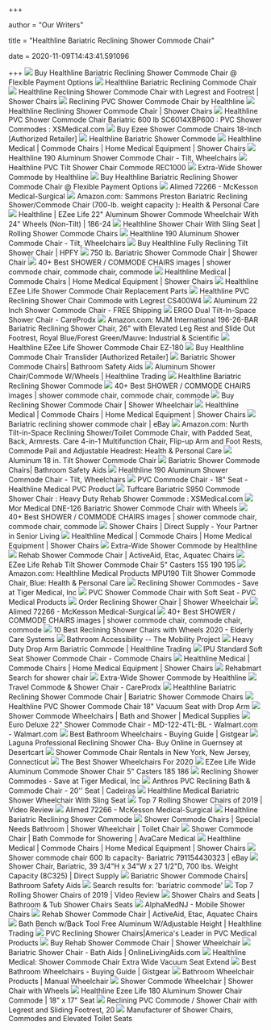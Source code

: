 +++
        
author = "Our Writers"
        
title = "Healthline Bariatric Reclining Shower Commode Chair"
        
date = 2020-11-09T14:43:41.591096
        
+++
[ ![](https://cdns.webareacontrol.com/prodimages/1000-X-1000/2/r/22820191755Healthline-Bariatric-Reclining-Shower-Commode-Chair-L.png)](https://cdns.webareacontrol.com/prodimages/1000-X-1000/2/r/22820191755Healthline-Bariatric-Reclining-Shower-Commode-Chair-L.png) Buy Healthline Bariatric Reclining Shower Commode Chair @ Flexible Payment  Options
[ ![](https://www.alimed.com/_resources/cache/images/product/712370_1000x1000-pad.jpg)](https://www.alimed.com/_resources/cache/images/product/712370_1000x1000-pad.jpg) Healthline Bariatric Reclining Commode Chair
[ ![](https://cdns.webareacontrol.com/prodimages/1000-X-1000/6/t/6420173038Healthline-Reclining-Commode-With-Legrest-And-Footrest-L.png)](https://cdns.webareacontrol.com/prodimages/1000-X-1000/6/t/6420173038Healthline-Reclining-Commode-With-Legrest-And-Footrest-L.png) Healthline Reclining Shower Commode Chair with Legrest and Footrest | Shower  Chairs
[ ![](https://www.alimed.com/_resources/cache/images/product/77267_1000x1000-pad.jpg)](https://www.alimed.com/_resources/cache/images/product/77267_1000x1000-pad.jpg) Reclining PVC Shower Commode Chair by Healthline
[ ![](https://cdns.webareacontrol.com/prodimages/1000-X-1000/6/r/6420173136Healthline-Reclining-Shower-Commode-Chair-L.png)](https://cdns.webareacontrol.com/prodimages/1000-X-1000/6/r/6420173136Healthline-Reclining-Shower-Commode-Chair-L.png) Healthline Reclining Shower Commode Chair | Shower Chairs
[ ![](https://cdn3.volusion.com/vetqy.fercv/v/vspfiles/photos/SC6014XBP600-2.gif)](https://cdn3.volusion.com/vetqy.fercv/v/vspfiles/photos/SC6014XBP600-2.gif) Healthline PVC Shower Commode Chair Bariatric 600 lb SC6014XBP600 : PVC Shower  Commodes : XSMedical.com
[ ![](https://cdns.webareacontrol.com/prodimages/1000-X-1000/1/t/15420175540Non-Tilt-Aluminum-Shower-Commode-Chair-With-18-Inch-Seat-L.png)](https://cdns.webareacontrol.com/prodimages/1000-X-1000/1/t/15420175540Non-Tilt-Aluminum-Shower-Commode-Chair-With-18-Inch-Seat-L.png) Buy Ezee Shower Commode Chairs 18-Inch [Authorized Retailer]
[ ![](https://www.alimed.com/_resources/cache/images/product/72259_1000x1000-pad.jpg)](https://www.alimed.com/_resources/cache/images/product/72259_1000x1000-pad.jpg) Healthline Bariatric Shower Commode
[ ![](https://cdn2.bigcommerce.com/n-d57o0b/3yxam/products/3813/images/4502/CS400W5-VAC-500__67510.1598757530.190.250.gif?c=2)](https://cdn2.bigcommerce.com/n-d57o0b/3yxam/products/3813/images/4502/CS400W5-VAC-500__67510.1598757530.190.250.gif?c=2) Healthline Medical | Commode Chairs | Home Medical Equipment | Shower Chairs
[ ![](https://www.allegromedical.com/images/productImages/1B/71/healthline-190-aluminum-shower-commode-chair-tilt-568373-ADDITIONAL_MEDIUM_IMAGE_2.jpg)](https://www.allegromedical.com/images/productImages/1B/71/healthline-190-aluminum-shower-commode-chair-tilt-568373-ADDITIONAL_MEDIUM_IMAGE_2.jpg) Healthline 190 Aluminum Shower Commode Chair - Tilt, Wheelchairs
[ ![](https://cdn3.volusion.com/vetqy.fercv/v/vspfiles/photos/REC1000-2.gif)](https://cdn3.volusion.com/vetqy.fercv/v/vspfiles/photos/REC1000-2.gif) Healthline PVC Tilt Shower Chair Commode REC1000
[ ![](https://www.alimed.com/_resources/cache/images/product/77810_1000x1000-pad.jpg)](https://www.alimed.com/_resources/cache/images/product/77810_1000x1000-pad.jpg) Extra-Wide Shower Commode by Healthline
[ ![](https://cdns.webareacontrol.com/prodimages/300-X-290/6/s/642017113Healthline-Deluxe-Drop-Arm-Vacuum-Seat-Shower-Commode-Chair-With-Footrest-And-Wheels-T.png)](https://cdns.webareacontrol.com/prodimages/300-X-290/6/s/642017113Healthline-Deluxe-Drop-Arm-Vacuum-Seat-Shower-Commode-Chair-With-Footrest-And-Wheels-T.png) Buy Healthline Bariatric Reclining Shower Commode Chair @ Flexible Payment  Options
[ ![](https://imgcdn.mckesson.com/CumulusWeb/Images/High_Res/880277.jpg)](https://imgcdn.mckesson.com/CumulusWeb/Images/High_Res/880277.jpg) Alimed 72266 - McKesson Medical-Surgical
[ ![](https://images-na.ssl-images-amazon.com/images/I/41Yy7yE451L._AC_.jpg)](https://images-na.ssl-images-amazon.com/images/I/41Yy7yE451L._AC_.jpg) Amazon.com: Sammons Preston Bariatric Reclining Shower/Commode Chair  (700-lb. weight capacity ): Health & Personal Care
[ ![](https://cdn2.bigcommerce.com/n-d57o0b/3yxam/products/3730/images/4377/185_24_22__60265.1480645746.1280.1280.jpg?c=2)](https://cdn2.bigcommerce.com/n-d57o0b/3yxam/products/3730/images/4377/185_24_22__60265.1480645746.1280.1280.jpg?c=2) Healthline | EZee Life 22" Aluminum Shower Commode Wheelchair With 24"  Wheels (Non-Tilt) | 186-24
[ ![](https://cdns.webareacontrol.com/prodimages/1000-X-1000/6/t/6420174844Healthline-Shower-Commode-Chair-With-Sling-Seat-L.png)](https://cdns.webareacontrol.com/prodimages/1000-X-1000/6/t/6420174844Healthline-Shower-Commode-Chair-With-Sling-Seat-L.png) Healthline Shower Chair With Sling Seat | Rolling Shower Commode Chairs
[ ![](https://www.allegromedical.com/images/productImages/43/CA/healthline-190-aluminum-shower-commode-chair-tilt-568373-MEDIUM_0.jpg)](https://www.allegromedical.com/images/productImages/43/CA/healthline-190-aluminum-shower-commode-chair-tilt-568373-MEDIUM_0.jpg) Healthline 190 Aluminum Shower Commode Chair - Tilt, Wheelchairs
[ ![](https://cdns.webareacontrol.com/prodimages/1000-X-1000/6/r/6420172643Healthline-Fully-Reclining-Tilt-Shower-Chair-L.png)](https://cdns.webareacontrol.com/prodimages/1000-X-1000/6/r/6420172643Healthline-Fully-Reclining-Tilt-Shower-Chair-L.png) Buy Healthline Fully Reclining Tilt Shower Chair | HPFY
[ ![](https://cdn11.bigcommerce.com/s-2294a/images/stencil/1280x1280/products/2908/7182/CommodeChair-W-Arms-Bariatric__76253.1524680486.jpg?c=2)](https://cdn11.bigcommerce.com/s-2294a/images/stencil/1280x1280/products/2908/7182/CommodeChair-W-Arms-Bariatric__76253.1524680486.jpg?c=2) 750 lb. Bariatric Shower Commode Chair | Shower Chair
[ ![](https://i.pinimg.com/236x/a4/7c/93/a47c93707d56c47a54e4cb24a91180ed.jpg)](https://i.pinimg.com/236x/a4/7c/93/a47c93707d56c47a54e4cb24a91180ed.jpg) 40+ Best SHOWER / COMMODE CHAIRS images | shower commode chair, commode  chair, commode
[ ![](https://cdn2.bigcommerce.com/n-d57o0b/3yxam/products/3782/images/4491/SC6013D__18241.1599190982.190.250.gif?c=2)](https://cdn2.bigcommerce.com/n-d57o0b/3yxam/products/3782/images/4491/SC6013D__18241.1599190982.190.250.gif?c=2) Healthline Medical | Commode Chairs | Home Medical Equipment | Shower Chairs
[ ![](https://cdn3.volusion.com/j575u.gtsw7/v/vspfiles/photos/ez-parts-2.jpg?v-cache=1544709940)](https://cdn3.volusion.com/j575u.gtsw7/v/vspfiles/photos/ez-parts-2.jpg?v-cache=1544709940) Healthline EZee Life Shower Commode Chair Replacement Parts
[ ![](https://cdn3.volusion.com/vetqy.fercv/v/vspfiles/photos/CS400W4-2.gif)](https://cdn3.volusion.com/vetqy.fercv/v/vspfiles/photos/CS400W4-2.gif) Healthline PVC Reclining Shower Chair Commode with Legrest CS400W4
[ ![](https://www.rehabmart.com/include-mt/img-resize.asp?newwidth=600&path=/imagesfromrd/186.jpg)](https://www.rehabmart.com/include-mt/img-resize.asp?newwidth=600&path=/imagesfromrd/186.jpg) Aluminum 22 Inch Shower Commode Chair - FREE Shipping
[ ![](https://cdn11.bigcommerce.com/s-2294a/images/stencil/1280x1280/products/3000/7548/Dual__39070.1562873215.JPG?c=2)](https://cdn11.bigcommerce.com/s-2294a/images/stencil/1280x1280/products/3000/7548/Dual__39070.1562873215.JPG?c=2) ERGO Dual Tilt-In-Space Shower Chair - CareProdx
[ ![](https://images-na.ssl-images-amazon.com/images/I/717I7ofBppL._SL1500_.jpg)](https://images-na.ssl-images-amazon.com/images/I/717I7ofBppL._SL1500_.jpg) Amazon.com: MJM International 196-26-BAR Bariatric Reclining Shower Chair,  26" with Elevated Leg Rest and Slide Out Footrest, Royal Blue/Forest  Green/Mauve: Industrial & Scientific
[ ![](https://cdn3.volusion.com/j575u.gtsw7/v/vspfiles/photos/ez-180-2.jpg?v-cache=1544709219)](https://cdn3.volusion.com/j575u.gtsw7/v/vspfiles/photos/ez-180-2.jpg?v-cache=1544709219) Healthline EZee Life Shower Commode Chair EZ-180
[ ![](https://cdns.webareacontrol.com/prodimages/1000-X-1000/1/r/15420172059Shower-Commode-Chair-Transfer-Slider-L.png)](https://cdns.webareacontrol.com/prodimages/1000-X-1000/1/r/15420172059Shower-Commode-Chair-Transfer-Slider-L.png) Buy Healthline Commode Chair Translider [Authorized Retailer]
[ ![](https://cdns.webareacontrol.com/prodimages/300-X-290/1/L/12420161911MJM-International-Bariatric-Reclining-Shower-Chair-with-Full-Support-Commode-Seat-26-Inch-Internal-Width-L-T.png)](https://cdns.webareacontrol.com/prodimages/300-X-290/1/L/12420161911MJM-International-Bariatric-Reclining-Shower-Chair-with-Full-Support-Commode-Seat-26-Inch-Internal-Width-L-T.png) Bariatric Shower Commode Chairs| Bathroom Safety Aids
[ ![](https://certhealth.com/wp-content/uploads/2018/02/1.1jpg-18.jpg)](https://certhealth.com/wp-content/uploads/2018/02/1.1jpg-18.jpg) Aluminum Shower Chair/Commode W/Wheels | Healthline Trading
[ ![](https://thumbs.nosto.com/quick/pc2tttxk/7/72255/758f785641ecbadf53705a3eac0495fafe33bfc2a9e57c8f1bff1503fee73797a/A)](https://thumbs.nosto.com/quick/pc2tttxk/7/72255/758f785641ecbadf53705a3eac0495fafe33bfc2a9e57c8f1bff1503fee73797a/A) Healthline Bariatric Reclining Shower Commode
[ ![](https://i.pinimg.com/236x/f2/ab/35/f2ab35412a51b741965825f53b653ece.jpg)](https://i.pinimg.com/236x/f2/ab/35/f2ab35412a51b741965825f53b653ece.jpg) 40+ Best SHOWER / COMMODE CHAIRS images | shower commode chair, commode  chair, commode
[ ![](https://cdn11.bigcommerce.com/s-2294a/images/stencil/1280x1280/products/842/2051/scc280_rc_n__88243.1325628826.jpg?c=2)](https://cdn11.bigcommerce.com/s-2294a/images/stencil/1280x1280/products/842/2051/scc280_rc_n__88243.1325628826.jpg?c=2) Buy Reclining Shower Commode Chair | Shower Wheelchair
[ ![](https://cdn2.bigcommerce.com/n-d57o0b/3yxam/products/3799/images/4523/SC6043OFP__84281.1487309490.190.250.gif?c=2)](https://cdn2.bigcommerce.com/n-d57o0b/3yxam/products/3799/images/4523/SC6043OFP__84281.1487309490.190.250.gif?c=2) Healthline Medical | Commode Chairs | Home Medical Equipment | Shower Chairs
[ ![](https://i.ebayimg.com/images/g/hf4AAOSw1cNaAEjD/s-l400.jpg)](https://i.ebayimg.com/images/g/hf4AAOSw1cNaAEjD/s-l400.jpg) Bariatric reclining shower commode chair | eBay
[ ![](https://images-na.ssl-images-amazon.com/images/I/51YczSRlW0L._AC_SX425_.jpg)](https://images-na.ssl-images-amazon.com/images/I/51YczSRlW0L._AC_SX425_.jpg) Amazon.com: Nurth Tilt-in-Space Reclining Shower/Toilet Commode Chair, with  Padded Seat, Back, Armrests. Care 4-in-1 Multifunction Chair, Flip-up Arm  and Foot Rests, Commode Pail and Adjustable Headrest: Health & Personal Care
[ ![](https://image.rehabmart.com/include-mt/img-resize.asp?path=/productimages/190-24.jpg&maxheight=500&width=640&quality=80)](https://image.rehabmart.com/include-mt/img-resize.asp?path=/productimages/190-24.jpg&maxheight=500&width=640&quality=80) Aluminum 18 in. Tilt Shower Commode Chair
[ ![](https://cdns.webareacontrol.com/prodimages/300-X-290/1/r/11720182812Etac-Swift-Commode-Chair-T.png)](https://cdns.webareacontrol.com/prodimages/300-X-290/1/r/11720182812Etac-Swift-Commode-Chair-T.png) Bariatric Shower Commode Chairs| Bathroom Safety Aids
[ ![](https://www.allegromedical.com/images/productImages/pictures/healthline/healthline1.JPG)](https://www.allegromedical.com/images/productImages/pictures/healthline/healthline1.JPG) Healthline 190 Aluminum Shower Commode Chair - Tilt, Wheelchairs
[ ![](https://cdn3.volusion.com/j575u.gtsw7/v/vspfiles/photos/SC6013D-2.jpg?v-cache=1381569071)](https://cdn3.volusion.com/j575u.gtsw7/v/vspfiles/photos/SC6013D-2.jpg?v-cache=1381569071) PVC Commode Chair - 18" Seat - Healthline Medical PVC Product
[ ![](https://cdn3.volusion.com/vetqy.fercv/v/vspfiles/photos/S950-2.jpg)](https://cdn3.volusion.com/vetqy.fercv/v/vspfiles/photos/S950-2.jpg) Tuffcare Bariatric S950 Commode Shower Chair : Heavy Duty Rehab Shower  Commode : XSMedical.com
[ ![](https://cdn11.bigcommerce.com/s-xav554o/images/stencil/500x565/products/1497/12386/DNE-126-4L__25772.1582322061.jpg?c=2)](https://cdn11.bigcommerce.com/s-xav554o/images/stencil/500x565/products/1497/12386/DNE-126-4L__25772.1582322061.jpg?c=2) Mor Medical DNE-126 Bariatric Shower Commode Chair with Wheels
[ ![](https://i.pinimg.com/236x/8b/6d/ca/8b6dca7bf46fbd253f93bb83d8b815b7.jpg)](https://i.pinimg.com/236x/8b/6d/ca/8b6dca7bf46fbd253f93bb83d8b815b7.jpg) 40+ Best SHOWER / COMMODE CHAIRS images | shower commode chair, commode  chair, commode
[ ![](https://content.directsupplycdn.com/B0D1ED5C1ACF351E6C11B8497A16D747C6DF265ED5346477C498320DA1288116?h=200&w=200)](https://content.directsupplycdn.com/B0D1ED5C1ACF351E6C11B8497A16D747C6DF265ED5346477C498320DA1288116?h=200&w=200) Shower Chairs | Direct Supply - Your Partner in Senior Living
[ ![](https://cdn2.bigcommerce.com/n-d57o0b/3yxam/products/1931/images/776/showertaxi_big__50755.1403130168.190.250.png?c=2)](https://cdn2.bigcommerce.com/n-d57o0b/3yxam/products/1931/images/776/showertaxi_big__50755.1403130168.190.250.png?c=2) Healthline Medical | Commode Chairs | Home Medical Equipment | Shower Chairs
[ ![](https://thumbs.nosto.com/quick/pc2tttxk/7/72135/b5a602c73fac803b1ab17fabb8b6fd6fdb7166048b01c0fb5564b8448933f661a/A)](https://thumbs.nosto.com/quick/pc2tttxk/7/72135/b5a602c73fac803b1ab17fabb8b6fd6fdb7166048b01c0fb5564b8448933f661a/A) Extra-Wide Shower Commode by Healthline
[ ![](https://www.medicaleshop.com/img/product/RDZ36022M_image-0.jpg?fcts=20201014015033)](https://www.medicaleshop.com/img/product/RDZ36022M_image-0.jpg?fcts=20201014015033) Rehab Shower Commode Chair | ActiveAid, Etac, Aquatec Chairs
[ ![](https://cdn11.bigcommerce.com/s-xav554o/images/stencil/800x800/products/1518/11100/190-tilted__13527.1564465148.jpg?c=2)](https://cdn11.bigcommerce.com/s-xav554o/images/stencil/800x800/products/1518/11100/190-tilted__13527.1564465148.jpg?c=2) EZee Life Rehab Tilt Shower Commode Chair 5" Casters 155 190 195
[ ![](https://m.media-amazon.com/images/I/71ZcEpALnXL._AC_SS350_.jpg)](https://m.media-amazon.com/images/I/71ZcEpALnXL._AC_SS350_.jpg) Amazon.com: Healthline Medical Products MPU190 Tilt Shower Commode Chair,  Blue: Health & Personal Care
[ ![](https://image.tigermedical.com/Products/ListImages/MJM195-.jpg)](https://image.tigermedical.com/Products/ListImages/MJM195-.jpg) Reclining Shower Commodes - Save at Tiger Medical, Inc
[ ![](https://cdn3.volusion.com/j575u.gtsw7/v/vspfiles/photos/ST603OFT5SF-2.jpg?v-cache=1381569071)](https://cdn3.volusion.com/j575u.gtsw7/v/vspfiles/photos/ST603OFT5SF-2.jpg?v-cache=1381569071) PVC Shower Commode Chair with Soft Seat - PVC Medical Products
[ ![](https://cdn11.bigcommerce.com/s-2294a/images/stencil/1280x1280/products/166/372/193-SSDE-SQ-PAIL__90843.1291757304.jpg?c=2?imbypass=on)](https://cdn11.bigcommerce.com/s-2294a/images/stencil/1280x1280/products/166/372/193-SSDE-SQ-PAIL__90843.1291757304.jpg?c=2?imbypass=on) Order Reclining Shower Chair | Shower Wheelchair
[ ![](https://imgcdn.mckesson.com/CumulusWeb/Images/Item_Detail/930915.jpg)](https://imgcdn.mckesson.com/CumulusWeb/Images/Item_Detail/930915.jpg) Alimed 72266 - McKesson Medical-Surgical
[ ![](https://i.pinimg.com/236x/d3/ed/3c/d3ed3c7d487572ee607789e7275c2c61.jpg)](https://i.pinimg.com/236x/d3/ed/3c/d3ed3c7d487572ee607789e7275c2c61.jpg) 40+ Best SHOWER / COMMODE CHAIRS images | shower commode chair, commode  chair, commode
[ ![](https://elderlycaresystems.com/wp-content/uploads/2018/10/Reclining-Shower-Chairs-with-Wheels.jpg)](https://elderlycaresystems.com/wp-content/uploads/2018/10/Reclining-Shower-Chairs-with-Wheels.jpg) 10 Best Reclining Shower Chairs with Wheels 2020 - Elderly Care Systems
[ ![](https://themobilityproject.com/Directory/List/-/media/HME/Products200/Broda/ReviveShowerCommode.jpg)](https://themobilityproject.com/Directory/List/-/media/HME/Products200/Broda/ReviveShowerCommode.jpg) Bathroom Accessibility -- The Mobility Project
[ ![](https://certhealth.com/wp-content/uploads/2018/02/71YbU-7vPLL._SX522_-500x570.jpg)](https://certhealth.com/wp-content/uploads/2018/02/71YbU-7vPLL._SX522_-500x570.jpg) Heavy Duty Drop Arm Bariatric Commode | Healthline Trading
[ ![](https://cdn.acuhealthcare.com/api/i/332823/520/IPU-VL-OF20-P.jpg)](https://cdn.acuhealthcare.com/api/i/332823/520/IPU-VL-OF20-P.jpg) IPU Standard Soft Seat Shower Commode Chair - Commode Chairs
[ ![](https://cdn2.bigcommerce.com/n-d57o0b/3yxam/products/3793/images/4517/SC6014X__88262.1487307258.190.250.gif?c=2)](https://cdn2.bigcommerce.com/n-d57o0b/3yxam/products/3793/images/4517/SC6014X__88262.1487307258.190.250.gif?c=2) Healthline Medical | Commode Chairs | Home Medical Equipment | Shower Chairs
[ ![](https://img.rehabmart.com/include-mt/img-resize.asp?path=%2Fimagesfromrd%2Ftotalcarechair2020%2D11%5F1400x1400%2Ejpg&maxwidth=220&maxheight=200)](https://img.rehabmart.com/include-mt/img-resize.asp?path=%2Fimagesfromrd%2Ftotalcarechair2020%2D11%5F1400x1400%2Ejpg&maxwidth=220&maxheight=200) Rehabmart Search for shower chair
[ ![](https://www.alimed.com/_resources/cache/images/product/77266B_1000x1000-pad.jpg)](https://www.alimed.com/_resources/cache/images/product/77266B_1000x1000-pad.jpg) Extra-Wide Shower Commode by Healthline
[ ![](https://cdn11.bigcommerce.com/s-2294a/images/stencil/1280x1280/products/3032/7664/Bath_Mobile_Shower_Commode_Chair__48258.1573679006.JPG?c=2)](https://cdn11.bigcommerce.com/s-2294a/images/stencil/1280x1280/products/3032/7664/Bath_Mobile_Shower_Commode_Chair__48258.1573679006.JPG?c=2) Travel Commode & Shower Chair - CareProdx
[ ![](https://cdns.webareacontrol.com/prodimages/100-X-100/5/L/5520165219Columbia-Omni-Reclining-Bath-Shower-And-Commode-Transfer-System-L-ST.png)](https://cdns.webareacontrol.com/prodimages/100-X-100/5/L/5520165219Columbia-Omni-Reclining-Bath-Shower-And-Commode-Transfer-System-L-ST.png) Healthline Bariatric Reclining Shower Commode Chair | Bariatric Shower  Commode Chairs
[ ![](https://cdn3.volusion.com/vetqy.fercv/v/vspfiles/photos/SC6013DVAC-DA-2.gif)](https://cdn3.volusion.com/vetqy.fercv/v/vspfiles/photos/SC6013DVAC-DA-2.gif) Healthline PVC Shower Commode Chair 18" Vacuum Seat with Drop Arm
[ ![](https://cdn3.volusion.com/nyp6e.5nqw5/v/vspfiles/photos/285-1.jpg?v-cache=1493802946)](https://cdn3.volusion.com/nyp6e.5nqw5/v/vspfiles/photos/285-1.jpg?v-cache=1493802946) Shower Commode Wheelchairs | Bath and Shower | Medical Supplies
[ ![](https://i5.walmartimages.com/asr/4733b634-95a0-4f18-bfa2-44d48f6ae088_1.5e8ececffead87ba71f598cd94ef1627.jpeg?odnWidth=612&odnHeight=612&odnBg=ffffff)](https://i5.walmartimages.com/asr/4733b634-95a0-4f18-bfa2-44d48f6ae088_1.5e8ececffead87ba71f598cd94ef1627.jpeg?odnWidth=612&odnHeight=612&odnBg=ffffff) Euro Deluxe 22" Shower Commode Chair - MD-122-4TL-BL - Walmart.com -  Walmart.com
[ ![](https://m.media-amazon.com/images/I/41p7WB-4BlL.jpg)](https://m.media-amazon.com/images/I/41p7WB-4BlL.jpg) Best Bathroom Wheelchairs - Buying Guide | Gistgear
[ ![](https://m.media-amazon.com/images/I/41r7YthQBpL.jpg)](https://m.media-amazon.com/images/I/41r7YthQBpL.jpg) Laguna Professional Reclining Shower Cha- Buy Online in Guernsey at  Desertcart
[ ![](https://homepromedical.com/cart/images/rentals/RehabShowerChairRental.jpg)](https://homepromedical.com/cart/images/rentals/RehabShowerChairRental.jpg) Shower Commode Chair Rentals in New York, New Jersey, Connecticut
[ ![](https://cdn.shopify.com/s/files/1/0026/0030/4684/articles/4I8A0429_1024x1024.jpg?v=1602418811)](https://cdn.shopify.com/s/files/1/0026/0030/4684/articles/4I8A0429_1024x1024.jpg?v=1602418811) The Best Shower Wheelchairs For 2020
[ ![](https://cdn11.bigcommerce.com/s-xav554o/images/stencil/800x800/products/1511/11095/180_side__47470.1564089761.jpg?c=2)](https://cdn11.bigcommerce.com/s-xav554o/images/stencil/800x800/products/1511/11095/180_side__47470.1564089761.jpg?c=2) EZee Life Wide Aluminum Commode Shower Chair 5" Casters 185 186
[ ![](https://image.tigermedical.com/Products/ListImages/HMPRSC500W4--.jpg)](https://image.tigermedical.com/Products/ListImages/HMPRSC500W4--.jpg) Reclining Shower Commodes - Save at Tiger Medical, Inc
[ ![](https://i.pinimg.com/originals/92/cc/08/92cc082171f69e5b934abc92b3b8402c.jpg)](https://i.pinimg.com/originals/92/cc/08/92cc082171f69e5b934abc92b3b8402c.jpg) Anthros PVC Reclining Bath & Commode Chair - 20'' Seat | Cadeiras
[ ![](https://cdns.webareacontrol.com/prodimages/1000-X-1000/1/t/12620175917Healthline-Medical-Bariatric-Shower-Wheelchair-With-Sling-Seat-L.png)](https://cdns.webareacontrol.com/prodimages/1000-X-1000/1/t/12620175917Healthline-Medical-Bariatric-Shower-Wheelchair-With-Sling-Seat-L.png) Healthline Medical Bariatric Shower Wheelchair With Sling Seat
[ ![](https://images.ezvid.com/image/upload/fl_immutable_cache/e_trim/c_pad,f_auto,h_270,q_auto:eco/npgogaqqahjjpkzprxuw)](https://images.ezvid.com/image/upload/fl_immutable_cache/e_trim/c_pad,f_auto,h_270,q_auto:eco/npgogaqqahjjpkzprxuw) Top 7 Rolling Shower Chairs of 2019 | Video Review
[ ![](https://imgcdn.mckesson.com/CumulusWeb/Images/Item_Detail/844032.jpg)](https://imgcdn.mckesson.com/CumulusWeb/Images/Item_Detail/844032.jpg) Alimed 72266 - McKesson Medical-Surgical
[ ![](https://thumbs.nosto.com/quick/pc2tttxk/7/72138/66e16280a69b8e1d17694227bdd1a4a823658defa84a0d291dad021192dff976a/A)](https://thumbs.nosto.com/quick/pc2tttxk/7/72138/66e16280a69b8e1d17694227bdd1a4a823658defa84a0d291dad021192dff976a/A) Healthline Bariatric Reclining Shower Commode
[ ![](https://image.rehabmart.com/include-mt/img-resize.asp?path=/imagesfromrd/etac-clean-green_567129.jpg&newwidth=365&maxheight=400)](https://image.rehabmart.com/include-mt/img-resize.asp?path=/imagesfromrd/etac-clean-green_567129.jpg&newwidth=365&maxheight=400) Shower Commode Chairs | Special Needs Bathroom | Shower Wheelchair | Toilet  Chair
[ ![](https://avacaremedical.com/media/catalog/product/cache/1/small_image/350x350/9df78eab33525d08d6e5fb8d27136e95/n/r/nrs185008.jpg)](https://avacaremedical.com/media/catalog/product/cache/1/small_image/350x350/9df78eab33525d08d6e5fb8d27136e95/n/r/nrs185008.jpg) Shower Commode Chair | Bath Commode for Showering | AvaCare Medical
[ ![](https://cdn2.bigcommerce.com/n-d57o0b/3yxam/products/6636/images/15442/MIL418A3AT__tn__50833.1600102299.190.250.jpg?c=2)](https://cdn2.bigcommerce.com/n-d57o0b/3yxam/products/6636/images/15442/MIL418A3AT__tn__50833.1600102299.190.250.jpg?c=2) Healthline Medical | Commode Chairs | Home Medical Equipment | Shower Chairs
[ ![](https://i.ebayimg.com/images/g/eo8AAOSwk1haAEjs/s-l400.jpg)](https://i.ebayimg.com/images/g/eo8AAOSwk1haAEjs/s-l400.jpg) Shower commode chair 600 lb capacity- Bariatric 791154430323 | eBay
[ ![](https://content.directsupplycdn.com/2B61F7AE7DE185FDFDF5A96BD2471D593A11BDF8A8977AD91510D23C3EEDAB83?h=500&w=500)](https://content.directsupplycdn.com/2B61F7AE7DE185FDFDF5A96BD2471D593A11BDF8A8977AD91510D23C3EEDAB83?h=500&w=500) Shower Chair, Bariatric, 39 3/4"H x 34"W x 27 1/2"D, 700 lbs. Weight  Capacity (8C325) | Direct Supply
[ ![](https://cdns.webareacontrol.com/prodimages/300-X-290/2/L/21520154946MJM-International-Bariatric-Reclining-Shower-Chair-with-Open-Front-Soft-Seat-L-T.png)](https://cdns.webareacontrol.com/prodimages/300-X-290/2/L/21520154946MJM-International-Bariatric-Reclining-Shower-Chair-with-Open-Front-Soft-Seat-L-T.png) Bariatric Shower Commode Chairs| Bathroom Safety Aids
[ ![](https://hpurehab.com/pub/media/catalog/product/cache/8c88c3e765a2a30681b04f987534dfa7/c/c/cc601op.jpg)](https://hpurehab.com/pub/media/catalog/product/cache/8c88c3e765a2a30681b04f987534dfa7/c/c/cc601op.jpg) Search results for: 'bariatric commode'
[ ![](https://images.ezvid.com/image/upload/c_scale,f_auto,h_720,q_auto:eco,w_1280/c_scale,h_720,l_mslth71eux2goupq1bxy,w_1280/white16by9_sqmvhu)](https://images.ezvid.com/image/upload/c_scale,f_auto,h_720,q_auto:eco,w_1280/c_scale,h_720,l_mslth71eux2goupq1bxy,w_1280/white16by9_sqmvhu) Top 7 Rolling Shower Chairs of 2019 | Video Review
[ ![](https://cdn11.bigcommerce.com/s-ol3vv5m7u7/images/stencil/500x500/products/1725/2594/Healthline_PVC_ExtraWide_Shower_Commode_Chair_150148585__86808.1544135583.jpg?c=2)](https://cdn11.bigcommerce.com/s-ol3vv5m7u7/images/stencil/500x500/products/1725/2594/Healthline_PVC_ExtraWide_Shower_Commode_Chair_150148585__86808.1544135583.jpg?c=2) Shower Chairs and Seats | Bathroom & Tub Shower Chairs Seats
[ ![](http://www.alphamednj.com/images/product/icon/27101.jpg)](http://www.alphamednj.com/images/product/icon/27101.jpg) AlphaMedNJ - Mobile Shower Chairs
[ ![](https://www.medicaleshop.com/img/product/ET80229401_image-0.jpg?fcts=20201021060231)](https://www.medicaleshop.com/img/product/ET80229401_image-0.jpg?fcts=20201021060231) Rehab Shower Commode Chair | ActiveAid, Etac, Aquatec Chairs
[ ![](https://certhealth.com/wp-content/uploads/2018/02/1.1jpg-11-500x570.jpg)](https://certhealth.com/wp-content/uploads/2018/02/1.1jpg-11-500x570.jpg) Bath Bench w/Back Tool Free Aluminum W/Adjustable Height | Healthline  Trading
[ ![](https://www.healthlinemedical.com/wp-content/uploads/2020/08/X8B.gif)](https://www.healthlinemedical.com/wp-content/uploads/2020/08/X8B.gif) PVC Reclining Shower Chairs|America's Leader in PVC Medical Products
[ ![](https://cdn11.bigcommerce.com/s-2294a/images/stencil/1280x1280/products/1232/3138/NRS185006HR__15744.1354215708.jpg?c=2?imbypass=on)](https://cdn11.bigcommerce.com/s-2294a/images/stencil/1280x1280/products/1232/3138/NRS185006HR__15744.1354215708.jpg?c=2?imbypass=on) Buy Rehab Shower Commode Chair | Shower Wheelchair
[ ![](https://onlinelivingaids.b-cdn.net/pub/media/catalog/product/cache/e1568c33efed0c4546f404db5ac228c3/m/j/mjm-international-corp-7029.jpg)](https://onlinelivingaids.b-cdn.net/pub/media/catalog/product/cache/e1568c33efed0c4546f404db5ac228c3/m/j/mjm-international-corp-7029.jpg) Bariatric Shower Chair - Bath Aids | OnlineLivingAids.com
[ ![](https://cdn.shopify.com/s/files/1/0026/0030/4684/products/sabc_164_240x.gif?v=1595873543)](https://cdn.shopify.com/s/files/1/0026/0030/4684/products/sabc_164_240x.gif?v=1595873543) Healthline Medical: Shower Commode Chair Extra Wide Vacuum Seat Extend
[ ![](https://m.media-amazon.com/images/I/31ofpKRb2jL.jpg)](https://m.media-amazon.com/images/I/31ofpKRb2jL.jpg) Best Bathroom Wheelchairs - Buying Guide | Gistgear
[ ![](https://cdns.webareacontrol.com/prodimages/1000-X-1000/2/L/27420164536Invacare-Mariner-Rehab-Shower-Commode-Chair-with-16-Inches-Seat-L-L.png)](https://cdns.webareacontrol.com/prodimages/1000-X-1000/2/L/27420164536Invacare-Mariner-Rehab-Shower-Commode-Chair-with-16-Inches-Seat-L-L.png) Bathroom Wheelchair Products | Manual Wheelchair
[ ![](https://www.phc-online.com/v/vspfiles/assets/images/medical-pvc.jpg)](https://www.phc-online.com/v/vspfiles/assets/images/medical-pvc.jpg) Shower Commode Wheelchair | Shower Chair with Wheels
[ ![](https://cdn.shopify.com/s/files/1/1403/1461/products/Healthline_Ezee_Life_180_Aluminum_Shower_Chair_Commode_Showerchair_clean_600x600_crop_center.JPG?v=1570075101)](https://cdn.shopify.com/s/files/1/1403/1461/products/Healthline_Ezee_Life_180_Aluminum_Shower_Chair_Commode_Showerchair_clean_600x600_crop_center.JPG?v=1570075101) Healthline Ezee Life 180 Aluminum Shower Chair Commode | 18" x 17" Seat
[ ![](https://www.ocelco.com/images/healthline-mesh-colors.jpg)](https://www.ocelco.com/images/healthline-mesh-colors.jpg) Reclining PVC Commode / Shower Chair with Legrest and Sliding Footrest, 20
[ ![](https://activeaid.com/wp-content/uploads/2018/09/285-white-1024x1024.jpg)](https://activeaid.com/wp-content/uploads/2018/09/285-white-1024x1024.jpg) Manufacturer of Shower Chairs, Commodes and Elevated Toilet Seats
